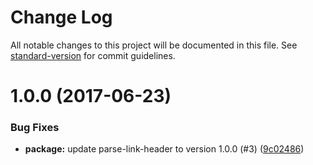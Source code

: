 # Change Log

All notable changes to this project will be documented in this file. See [standard-version](https://github.com/conventional-changelog/standard-version) for commit guidelines.

<a name="1.0.0"></a>
# 1.0.0 (2017-06-23)


### Bug Fixes

* **package:** update parse-link-header to version 1.0.0 (#3) ([9c02486](https://github.com/tmcw/got-links/commit/9c02486))
